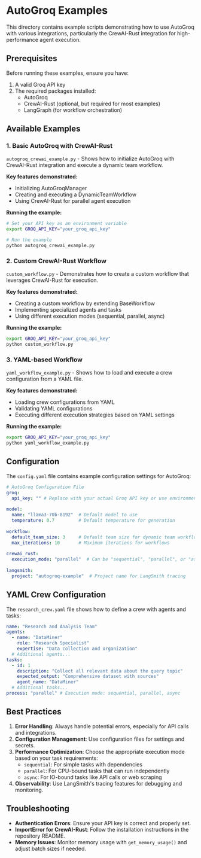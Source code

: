 # AutoGroq Examples

This directory contains example scripts demonstrating how to use AutoGroq with various integrations, particularly the CrewAI-Rust integration for high-performance agent execution.

## Prerequisites

Before running these examples, ensure you have:

1. A valid Groq API key
2. The required packages installed:
   - AutoGroq
   - CrewAI-Rust (optional, but required for most examples)
   - LangGraph (for workflow orchestration)

## Available Examples

### 1. Basic AutoGroq with CrewAI-Rust

`autogroq_crewai_example.py` - Shows how to initialize AutoGroq with CrewAI-Rust integration and execute a dynamic team workflow.

**Key features demonstrated:**
- Initializing AutoGroqManager
- Creating and executing a DynamicTeamWorkflow
- Using CrewAI-Rust for parallel agent execution

**Running the example:**
```bash
# Set your API key as an environment variable
export GROQ_API_KEY="your_groq_api_key"

# Run the example
python autogroq_crewai_example.py
```

### 2. Custom CrewAI-Rust Workflow

`custom_workflow.py` - Demonstrates how to create a custom workflow that leverages CrewAI-Rust for execution.

**Key features demonstrated:**
- Creating a custom workflow by extending BaseWorkflow
- Implementing specialized agents and tasks
- Using different execution modes (sequential, parallel, async)

**Running the example:**
```bash
export GROQ_API_KEY="your_groq_api_key"
python custom_workflow.py
```

### 3. YAML-based Workflow

`yaml_workflow_example.py` - Shows how to load and execute a crew configuration from a YAML file.

**Key features demonstrated:**
- Loading crew configurations from YAML
- Validating YAML configurations
- Executing different execution strategies based on YAML settings

**Running the example:**
```bash
export GROQ_API_KEY="your_groq_api_key"
python yaml_workflow_example.py
```

## Configuration

The `config.yaml` file contains example configuration settings for AutoGroq:

```yaml
# AutoGroq Configuration File
groq:
  api_key: "" # Replace with your actual Groq API key or use environment variable
  
model:
  name: "llama3-70b-8192"  # Default model to use
  temperature: 0.7         # Default temperature for generation
  
workflow:
  default_team_size: 3     # Default team size for dynamic team workflows
  max_iterations: 10       # Maximum iterations for workflows
  
crewai_rust:
  execution_mode: "parallel"  # Can be "sequential", "parallel", or "async"
  
langsmith:
  project: "autogroq-example"  # Project name for LangSmith tracing
```

## YAML Crew Configuration

The `research_crew.yaml` file shows how to define a crew with agents and tasks:

```yaml
name: "Research and Analysis Team"
agents:
  - name: "DataMiner"
    role: "Research Specialist"
    expertise: "Data collection and organization"
  # Additional agents...
tasks:
  - id: 1
    description: "Collect all relevant data about the query topic"
    expected_output: "Comprehensive dataset with sources"
    agent_name: "DataMiner"
  # Additional tasks...
process: "parallel" # Execution mode: sequential, parallel, async
```

## Best Practices

1. **Error Handling**: Always handle potential errors, especially for API calls and integrations.
2. **Configuration Management**: Use configuration files for settings and secrets.
3. **Performance Optimization**: Choose the appropriate execution mode based on your task requirements:
   - `sequential`: For simple tasks with dependencies
   - `parallel`: For CPU-bound tasks that can run independently
   - `async`: For IO-bound tasks like API calls or web scraping
4. **Observability**: Use LangSmith's tracing features for debugging and monitoring.

## Troubleshooting

- **Authentication Errors**: Ensure your API key is correct and properly set.
- **ImportError for CrewAI-Rust**: Follow the installation instructions in the repository README.
- **Memory Issues**: Monitor memory usage with `get_memory_usage()` and adjust batch sizes if needed.